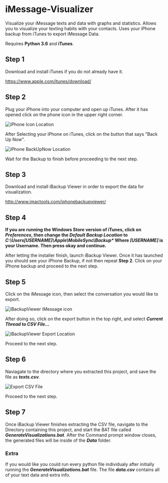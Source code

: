 # iMessage-Visualizer
Visualize your iMessage texts and data with graphs and statistics. Allows you to visualize your texting habits with your contacts. Uses your iPhone backup from iTunes to export iMessage Data.

Requires **Python 3.6** and **iTunes**.

## __Step 1__
Download and install iTunes if you do not already have it.

https://www.apple.com/itunes/download/

## __Step 2__
Plug your iPhone into your computer and open up iTunes. After it has opened click on the phone icon in the upper right corner.

![iPhone Icon Location](https://www.isumsoft.com/images/apple/how-to-backup-my-contacts-from-iphone-to-my-computer/iphone-icon.png)

After Selecting your iPhone on iTunes, click on the button that says "Back Up Now".

![iPhone BackUpNow Location](https://drfone.wondershare.com/images/article/2017/09/15053246246506.jpg)

Wait for the Backup to finish before proceeding to the next step.

## __Step 3__
Download and install iBackup Viewer in order to export the data for visualization.

http://www.imactools.com/iphonebackupviewer/

## __Step 4__
**If you are running the Windows Store version of iTunes, click on *Preferences*, then change the *Default Backup Location* to *C:\Users\[USERNAME]\Apple\MobileSync\Backup\** Where *[USERNAME]* is your Username. Then press okay and continue.**

After letting the installer finish, launch iBackup Viewer. Once it has launched you should see your iPhone Backup, if not then repeat **Step 2**. Click on your iPhone backup and proceed to the next step.

## __Step 5__
Click on the iMessage icon, then select the conversation you would like to export.

![iBackupViewer iMessage icon](https://www.imactools.com/uploads/choose-imessage.png)

After doing so, click on the export button in the top right, and select ***Current Thread to CSV File...***

![iBackupViewer Export Location](https://i.imgur.com/kRTBbR3.png)

Proceed to the next step.

## __Step 6__
Naviagate to the directory where you extracted this project, and save the file as ***texts.csv***.

![Export CSV File](https://i.imgur.com/wxvEZio.png)

Proceed to the next step.

## __Step 7__
Once iBackup Viewer finishes extracting the CSV file, navigate to the Directory containing this project, and start the BAT file called ***GenerateVisualizations.bat***.
After the Command prompt window closes, the generated files will be inside of the ***Data*** folder.

### Extra
If you would like you could run every python file individualy after initially running the ***GenerateVisualizations.bat*** file. The file ***data.csv*** contains all of your text data and extra info.
